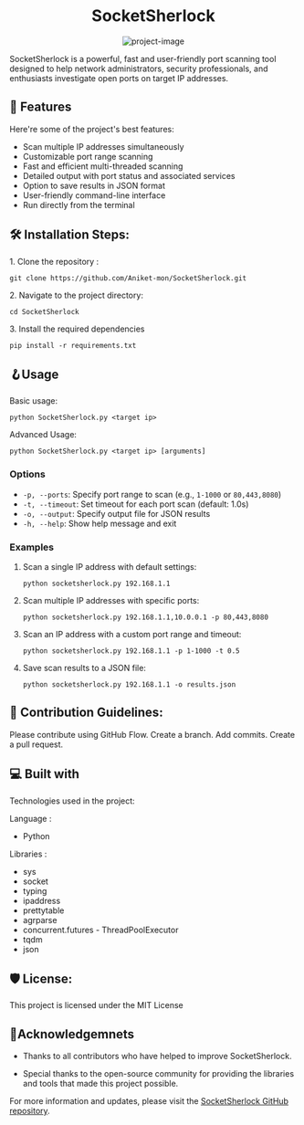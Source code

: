 <h1 align="center" id="title">SocketSherlock</h1>

<p align="center"><img src="https://socialify.git.ci/Aniket-mon/SocketSherlock/image?description=1&amp;font=KoHo&amp;forks=1&amp;issues=1&amp;language=1&amp;name=1&amp;owner=1&amp;pattern=Diagonal%20Stripes&amp;pulls=1&amp;stargazers=1&amp;theme=Dark" alt="project-image"></p>

<p id="description">SocketSherlock is a powerful, fast and user-friendly port scanning tool designed to help network administrators, security professionals, and enthusiasts investigate open ports on target IP addresses.</p>

  
  
<h2>🧐 Features</h2>

Here're some of the project's best features:

*   Scan multiple IP addresses simultaneously
*   Customizable port range scanning
*   Fast and efficient multi-threaded scanning
*   Detailed output with port status and associated services
*   Option to save results in JSON format
*   User-friendly command-line interface
*   Run directly from the terminal

<h2>🛠️ Installation Steps:</h2>

<p>1. Clone the repository :</p>

```
git clone https://github.com/Aniket-mon/SocketSherlock.git
```

<p>2. Navigate to the project directory:</p>

```
cd SocketSherlock
```

<p>3. Install the required dependencies</p>

```
pip install -r requirements.txt
```
<h2>🪝Usage </h2>

<p>Basic usage:</p>

```
python SocketSherlock.py <target ip>
```

<p>Advanced Usage:</p>

```
python SocketSherlock.py <target ip> [arguments]
```

### Options

- `-p, --ports`: Specify port range to scan (e.g., `1-1000` or `80,443,8080`)
- `-t, --timeout`: Set timeout for each port scan (default: 1.0s)
- `-o, --output`: Specify output file for JSON results
- `-h, --help`: Show help message and exit

### Examples

1. Scan a single IP address with default settings:
   ```
   python socketsherlock.py 192.168.1.1
   ```

2. Scan multiple IP addresses with specific ports:
   ```
   python socketsherlock.py 192.168.1.1,10.0.0.1 -p 80,443,8080
   ```

3. Scan an IP address with a custom port range and timeout:
   ```
   python socketsherlock.py 192.168.1.1 -p 1-1000 -t 0.5
   ```

4. Save scan results to a JSON file:
   ```
   python socketsherlock.py 192.168.1.1 -o results.json

<h2>🍰 Contribution Guidelines:</h2>

Please contribute using GitHub Flow. 
Create a branch. 
Add commits. 
Create a pull request.

  
  
<h2>💻 Built with</h2>

Technologies used in the project:

Language :
  * Python
    
Libraries :
  * sys
  * socket
  * typing
  * ipaddress
  * prettytable
  * agrparse
  * concurrent.futures - ThreadPoolExecutor
  * tqdm
  * json
  

<h2>🛡️ License:</h2>

This project is licensed under the MIT License

<h2>💖Acknowledgemnets</h2>

* Thanks to all contributors who have helped to improve SocketSherlock. 

* Special thanks to the open-source community for providing the libraries and tools that made this project possible.



For more information and updates, please visit the [SocketSherlock GitHub repository](https://github.com/Aniket-mon/SocketSherlock).
